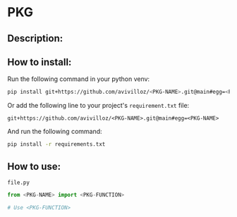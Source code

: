 # PKG

<SHORT-PKG-DESCRIPTION>

## Description:

<LONG-PKG-DESCRIPTION>

## How to install:

Run the following command in your python venv:

```bash
pip install git+https://github.com/avivilloz/<PKG-NAME>.git@main#egg=<PKG-NAME>
```

Or add the following line to your project's `requirement.txt` file:

```
git+https://github.com/avivilloz/<PKG-NAME>.git@main#egg=<PKG-NAME>
```

And run the following command:

```bash
pip install -r requirements.txt
```

## How to use:

`file.py`
```python
from <PKG-NAME> import <PKG-FUNCTION>

# Use <PKG-FUNCTION>
```